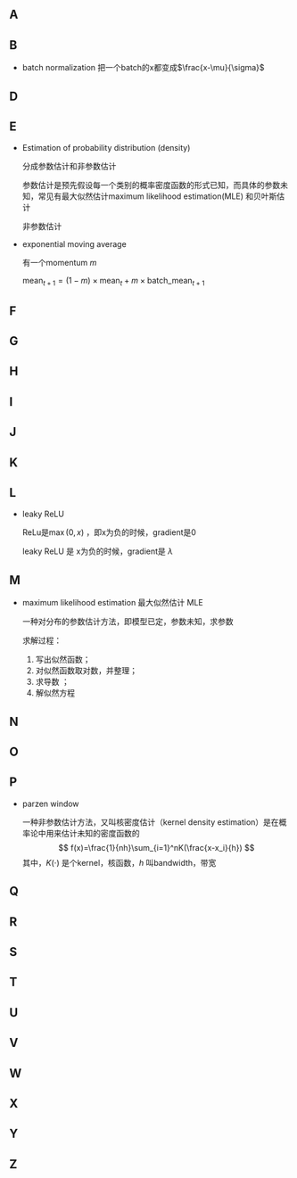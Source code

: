 ## A

## B

* batch normalization
  把一个batch的x都变成$\frac{x-\mu}{\sigma}$ 

## D

## E

* Estimation of probability distribution (density)

  分成参数估计和非参数估计

  参数估计是预先假设每一个类别的概率密度函数的形式已知，而具体的参数未知，常见有最大似然估计maximum likelihood estimation(MLE) 和贝叶斯估计

  非参数估计

* exponential moving average

  有一个momentum $m$

  $\text {mean}_{t+1}=(1-m) \times \text {mean}_{t} + m \times \text {batch_mean}_{t+1}$

## F

## G

## H

## I

## J

## K

## L

* leaky ReLU

  ReLu是$\max(0,x)$ ，即x为负的时候，gradient是0

  leaky ReLU 是 x为负的时候，gradient是 $\lambda$


## M

*  maximum likelihood estimation 最大似然估计 MLE

   一种对分布的参数估计方法，即模型已定，参数未知，求参数

   求解过程：

   1. 写出似然函数；
   2. 对似然函数取对数，并整理；
   3. 求导数 ；
   4. 解似然方程

## N

## O

## P

* parzen window

  一种非参数估计方法，又叫核密度估计（kernel density estimation）是在概率论中用来估计未知的密度函数的
  $$
  f(x)=\frac{1}{nh}\sum_{i=1}^nK(\frac{x-x_i}{h})
  $$
  其中，$K(\cdot)$ 是个kernel，核函数，$h$ 叫bandwidth，带宽

## Q

## R

## S

## T

## U

## V

## W

## X

## Y

## Z



